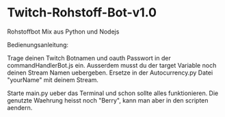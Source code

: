# Twitch-Rohstoff-Bot-v1.0

Rohstoffbot Mix aus Python und Nodejs

Bedienungsanleitung:

Trage deinen Twitch Botnamen und oauth Passwort in der commandHandlerBot.js ein. Ausserdem musst du der target Variable noch deinen Stream Namen uebergeben.
Ersetze in der Autocurrency.py Datei "yourName" mit deinem Stream.

Starte main.py ueber das Terminal und schon sollte alles funktionieren.
Die genutzte Waehrung heisst noch "Berry", kann man aber in den scripten aendern.
